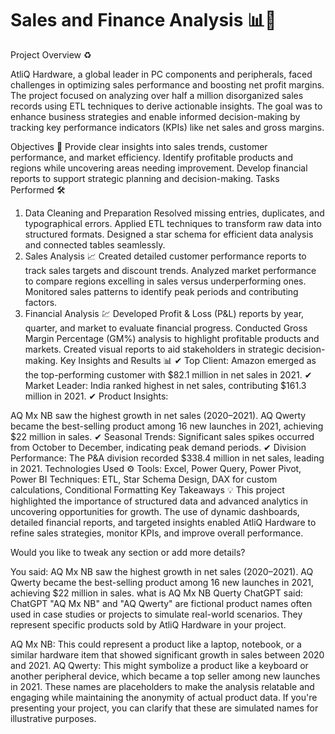 # Sales and Finance Analysis 📊💼
Project Overview ♻  

AtliQ Hardware, a global leader in PC components and peripherals, faced challenges in optimizing sales performance and boosting net profit margins. The project focused on analyzing over half a million disorganized sales records using ETL techniques to derive actionable insights. The goal was to enhance business strategies and enable informed decision-making by tracking key performance indicators (KPIs) like net sales and gross margins.

Objectives 🌟
Provide clear insights into sales trends, customer performance, and market efficiency.
Identify profitable products and regions while uncovering areas needing improvement.
Develop financial reports to support strategic planning and decision-making.
Tasks Performed 🛠
1. Data Cleaning and Preparation
Resolved missing entries, duplicates, and typographical errors.
Applied ETL techniques to transform raw data into structured formats.
Designed a star schema for efficient data analysis and connected tables seamlessly.
2. Sales Analysis 📈
Created detailed customer performance reports to track sales targets and discount trends.
Analyzed market performance to compare regions excelling in sales versus underperforming ones.
Monitored sales patterns to identify peak periods and contributing factors.
3. Financial Analysis 💹
Developed Profit & Loss (P&L) reports by year, quarter, and market to evaluate financial progress.
Conducted Gross Margin Percentage (GM%) analysis to highlight profitable products and markets.
Created visual reports to aid stakeholders in strategic decision-making.
Key Insights and Results 📊
✔ Top Client: Amazon emerged as the top-performing customer with $82.1 million in net sales in 2021.
✔ Market Leader: India ranked highest in net sales, contributing $161.3 million in 2021.
✔ Product Insights:

AQ Mx NB saw the highest growth in net sales (2020–2021).
AQ Qwerty became the best-selling product among 16 new launches in 2021, achieving $22 million in sales.
✔ Seasonal Trends: Significant sales spikes occurred from October to December, indicating peak demand periods.
✔ Division Performance: The P&A division recorded $338.4 million in net sales, leading in 2021.
Technologies Used ⚙
Tools: Excel, Power Query, Power Pivot, Power BI
Techniques: ETL, Star Schema Design, DAX for custom calculations, Conditional Formatting
Key Takeaways 💡
This project highlighted the importance of structured data and advanced analytics in uncovering opportunities for growth. The use of dynamic dashboards, detailed financial reports, and targeted insights enabled AtliQ Hardware to refine sales strategies, monitor KPIs, and improve overall performance.

Would you like to tweak any section or add more details?






You said:
AQ Mx NB saw the highest growth in net sales (2020–2021).
AQ Qwerty became the best-selling product among 16 new launches in 2021, achieving $22 million in sales.
what is AQ Mx NB Querty
ChatGPT said:
ChatGPT
"AQ Mx NB" and "AQ Qwerty" are fictional product names often used in case studies or projects to simulate real-world scenarios. They represent specific products sold by AtliQ Hardware in your project.

AQ Mx NB: This could represent a product like a laptop, notebook, or a similar hardware item that showed significant growth in sales between 2020 and 2021.
AQ Qwerty: This might symbolize a product like a keyboard or another peripheral device, which became a top seller among new launches in 2021.
These names are placeholders to make the analysis relatable and engaging while maintaining the anonymity of actual product data. If you're presenting your project, you can clarify that these are simulated names for illustrative purposes.
